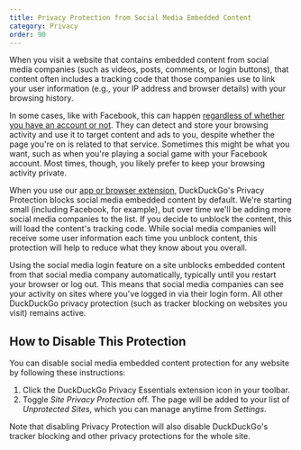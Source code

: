 ```yaml
---
title: Privacy Protection from Social Media Embedded Content
category: Privacy
order: 90
---
```


When you visit a website that contains embedded content from social media companies (such as videos, posts, comments, or login buttons), that content often includes a tracking code that those companies use to link your user information (e.g., your IP address and browser details) with your browsing history.

In some cases, like with Facebook, this can happen [regardless of whether you have an account or not](https://www.makeuseof.com/tag/facebook-shadow-profiles/). They can detect and store your browsing activity and use it to target content and ads to you, despite whether the page you're on is related to that service. Sometimes this might be what you want, such as when you're playing a social game with your Facebook account. Most times, though, you likely prefer to keep your browsing activity private.

When you use our [app or browser extension](https://duckduckgo.com/app), DuckDuckGo's Privacy Protection blocks social media embedded content by default. We're starting small (including Facebook, for example), but over time we'll be adding more social media companies to the list. If you decide to unblock the content, this will load the content's tracking code. While social media companies will receive some user information each time you unblock content, this protection will help to reduce what they know about you overall.

Using the social media login feature on a site unblocks embedded content from that social media company automatically, typically until you restart your browser or log out. This means that social media companies can see your activity on sites where you've logged in via their login form. All other DuckDuckGo privacy protection (such as tracker blocking on websites you visit) remains active.

## How to Disable This Protection

You can disable social media embedded content protection for any website by following these instructions:

1. Click the DuckDuckGo Privacy Essentials extension icon in your toolbar.
2. Toggle *Site Privacy Protection* off. The page will be added to your list of *Unprotected Sites*, which you can manage anytime from *Settings*.

Note that disabling Privacy Protection will also disable DuckDuckGo's tracker blocking and other privacy protections for the whole site.
